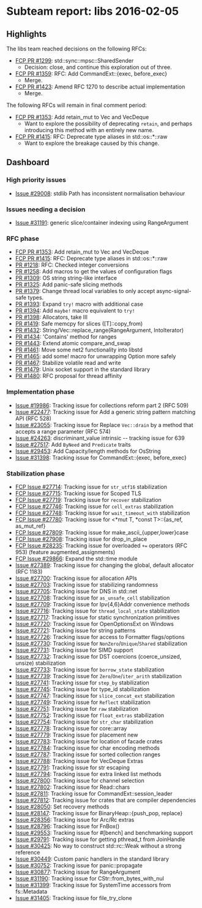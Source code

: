 # Subteam report: libs 2016-02-05

## Highlights

The libs team reached decisions on the following RFCs:

- [FCP PR #1299](https://github.com/rust-lang/rfcs/pull/1299):
  std::sync::mpsc::SharedSender
  - Decision: close, and continue this exploration out of three.
- [FCP PR #1359](https://github.com/rust-lang/rfcs/pull/1359):
  RFC: Add CommandExt::{exec, before_exec}
  - Merge.
- [FCP PR #1423](https://github.com/rust-lang/rfcs/pull/1423):
  Amend RFC 1270 to describe actual implementation
  - Merge.

The following RFCs will remain in final comment period:

- [FCP PR #1353](https://github.com/rust-lang/rfcs/pull/1353):
  Add retain_mut to Vec and VecDeque
  - Want to explore the possibility of deprecating `retain`, and
    perhaps introducing this method with an entirely new name.
- [FCP PR #1415](https://github.com/rust-lang/rfcs/pull/1415):
  RFC: Deprecate type aliases in std::os::*::raw
  - Want to explore the breakage caused by this change.

## Dashboard

### High priority issues

- [Issue #29008](https://github.com/rust-lang/rust/issues/29008):
  stdlib Path has inconsistent normalisation behaviour

### Issues needing a decision

- [Issue #31191](https://github.com/rust-lang/rust/pull/31191):
  generic slice/container indexing using RangeArgument

### RFC phase

- [FCP PR #1353](https://github.com/rust-lang/rfcs/pull/1353):
  Add retain_mut to Vec and VecDeque
- [FCP PR #1415](https://github.com/rust-lang/rfcs/pull/1415):
  RFC: Deprecate type aliases in std::os::*::raw
- [PR #1218](https://github.com/rust-lang/rfcs/pull/1218):
  RFC: Checked integer conversions
- [PR #1258](https://github.com/rust-lang/rfcs/pull/1258):
  Add macros to get the values of configuration flags
- [PR #1309](https://github.com/rust-lang/rfcs/pull/1309):
  OS string string-like interface
- [PR #1325](https://github.com/rust-lang/rfcs/pull/1325):
  Add panic-safe slicing methods
- [PR #1379](https://github.com/rust-lang/rfcs/pull/1379):
  Change thread local variables to only accept async-signal-safe types.
- [PR #1393](https://github.com/rust-lang/rfcs/pull/1393):
  Expand `try!` macro with additional case
- [PR #1394](https://github.com/rust-lang/rfcs/pull/1394):
  Add `maybe!` macro equivalent to `try!`
- [PR #1398](https://github.com/rust-lang/rfcs/pull/1398):
  Allocators, take III
- [PR #1419](https://github.com/rust-lang/rfcs/pull/1419):
  Safe memcpy for slices ([T]::copy_from)
- [PR #1432](https://github.com/rust-lang/rfcs/pull/1432):
  String/Vec::replace_range(RangeArgument, IntoIterator)
- [PR #1434](https://github.com/rust-lang/rfcs/pull/1434):
  'Contains' method for ranges
- [PR #1443](https://github.com/rust-lang/rfcs/pull/1443):
  Extend atomic compare_and_swap
- [PR #1461](https://github.com/rust-lang/rfcs/pull/1461):
  Move some net2 functionality into libstd
- [PR #1465](https://github.com/rust-lang/rfcs/pull/1465):
  add some! macro for unwrapping Option more safely
- [PR #1467](https://github.com/rust-lang/rfcs/pull/1467):
  Stabilize volatile read and write
- [PR #1479](https://github.com/rust-lang/rfcs/pull/1479):
  Unix socket support in the standard library
- [PR #1480](https://github.com/rust-lang/rfcs/pull/1480):
  RFC proposal for thread affinity

### Implementation phase

- [Issue #19986](https://github.com/rust-lang/rust/issues/19986):
  Tracking issue for collections reform part 2 (RFC 509)
- [Issue #22477](https://github.com/rust-lang/rust/issues/22477):
  Tracking issue for Add a generic string pattern matching API (RFC 528)
- [Issue #23055](https://github.com/rust-lang/rust/issues/23055):
  Tracking issue for Replace `Vec::drain` by a method that accepts a range parameter (RFC 574)
- [Issue #24263](https://github.com/rust-lang/rust/issues/24263):
  discriminant_value intrinsic -- tracking issue for 639
- [Issue #27517](https://github.com/rust-lang/rust/issues/27517):
  Add `ByNeed` and `Predicate` traits
- [Issue #29453](https://github.com/rust-lang/rust/issues/29453):
  Add Capacity/length methods for OsString
- [Issue #31398](https://github.com/rust-lang/rust/issues/31398):
  Tracking issue for CommandExt::{exec, before_exec}

### Stabilization phase

- [FCP Issue #27714](https://github.com/rust-lang/rust/issues/27714):
  Tracking issue for `str_utf16` stabilization
- [FCP Issue #27715](https://github.com/rust-lang/rust/issues/27715):
  Tracking issue for Scoped TLS
- [FCP Issue #27719](https://github.com/rust-lang/rust/issues/27719):
  Tracking issue for `recover` stabilization
- [FCP Issue #27746](https://github.com/rust-lang/rust/issues/27746):
  Tracking issue for `cell_extras` stabilization
- [FCP Issue #27748](https://github.com/rust-lang/rust/issues/27748):
  Tracking issue for `wait_timeout_with` stabilization
- [FCP Issue #27780](https://github.com/rust-lang/rust/issues/27780):
  Tracking issue for <*mut T, *const T>::{as_ref, as_mut_ref}
- [FCP Issue #27809](https://github.com/rust-lang/rust/issues/27809):
  Tracking issue for make_ascii_{upper,lower}case
- [FCP Issue #27908](https://github.com/rust-lang/rust/issues/27908):
  Tracking issue for drop_in_place
- [FCP Issue #28235](https://github.com/rust-lang/rust/issues/28235):
  Tracking issue for overloaded `+=` operators (RFC 953) (feature augmented_assignments)
- [FCP Issue #29866](https://github.com/rust-lang/rust/issues/29866):
  Expand the std::time module
- [Issue #27389](https://github.com/rust-lang/rust/issues/27389):
  Tracking issue for changing the global, default allocator (RFC 1183)
- [Issue #27700](https://github.com/rust-lang/rust/issues/27700):
  Tracking issue for allocation APIs
- [Issue #27703](https://github.com/rust-lang/rust/issues/27703):
  Tracking issue for stabilizing randomness
- [Issue #27705](https://github.com/rust-lang/rust/issues/27705):
  Tracking issue for DNS in std::net
- [Issue #27708](https://github.com/rust-lang/rust/issues/27708):
  Tracking issue for `as_unsafe_cell` stabilization
- [Issue #27709](https://github.com/rust-lang/rust/issues/27709):
  Tracking issue for Ipv{4,6}Addr convenience methods
- [Issue #27716](https://github.com/rust-lang/rust/issues/27716):
  Tracking issue for `thread_local_state` stabilization
- [Issue #27717](https://github.com/rust-lang/rust/issues/27717):
  Tracking issue for static synchronization primitives
- [Issue #27720](https://github.com/rust-lang/rust/issues/27720):
  Tracking issue for OpenOptionsExt on Windows
- [Issue #27721](https://github.com/rust-lang/rust/issues/27721):
  Tracking issue for string patterns
- [Issue #27726](https://github.com/rust-lang/rust/issues/27726):
  Tracking issue for access to Formatter flags/options
- [Issue #27730](https://github.com/rust-lang/rust/issues/27730):
  Tracking issue for `NonZero`/`Unique`/`Shared` stabilization
- [Issue #27731](https://github.com/rust-lang/rust/issues/27731):
  Tracking issue for SIMD support
- [Issue #27732](https://github.com/rust-lang/rust/issues/27732):
  Tracking issue for DST coercions (coerce_unsized, unsize) stabilization
- [Issue #27733](https://github.com/rust-lang/rust/issues/27733):
  Tracking issue for `borrow_state` stabilization
- [Issue #27739](https://github.com/rust-lang/rust/issues/27739):
  Tracking issue for `Zero`/`One`/`iter_arith` stabilization
- [Issue #27741](https://github.com/rust-lang/rust/issues/27741):
  Tracking issue for `step_by` stabilization
- [Issue #27745](https://github.com/rust-lang/rust/issues/27745):
  Tracking issue for type_id stabilization
- [Issue #27747](https://github.com/rust-lang/rust/issues/27747):
  Tracking issue for `slice_concat_ext` stabilization
- [Issue #27749](https://github.com/rust-lang/rust/issues/27749):
  Tracking issue for `Reflect` stabilization
- [Issue #27751](https://github.com/rust-lang/rust/issues/27751):
  Tracking issue for `raw` stabilization
- [Issue #27752](https://github.com/rust-lang/rust/issues/27752):
  Tracking issue for `float_extras` stabilization
- [Issue #27754](https://github.com/rust-lang/rust/issues/27754):
  Tracking issue for `str_char` stabilization
- [Issue #27778](https://github.com/rust-lang/rust/issues/27778):
  Tracking issue for core::array
- [Issue #27779](https://github.com/rust-lang/rust/issues/27779):
  Tracking issue for placement new
- [Issue #27783](https://github.com/rust-lang/rust/issues/27783):
  Tracking issue for location of facade crates
- [Issue #27784](https://github.com/rust-lang/rust/issues/27784):
  Tracking issue for char encoding methods
- [Issue #27787](https://github.com/rust-lang/rust/issues/27787):
  Tracking issue for sorted collection ranges
- [Issue #27788](https://github.com/rust-lang/rust/issues/27788):
  Tracking issue for VecDeque Extras
- [Issue #27791](https://github.com/rust-lang/rust/issues/27791):
  Tracking issue for str escaping
- [Issue #27794](https://github.com/rust-lang/rust/issues/27794):
  Tracking issue for extra linked list methods
- [Issue #27800](https://github.com/rust-lang/rust/issues/27800):
  Tracking issue for channel selection
- [Issue #27802](https://github.com/rust-lang/rust/issues/27802):
  Tracking issue for Read::chars
- [Issue #27811](https://github.com/rust-lang/rust/issues/27811):
  Tracking issue for CommandExt::session_leader
- [Issue #27812](https://github.com/rust-lang/rust/issues/27812):
  Tracking issue for crates that are compiler dependencies
- [Issue #28050](https://github.com/rust-lang/rust/issues/28050):
  Set recovery methods
- [Issue #28147](https://github.com/rust-lang/rust/issues/28147):
  Tracking issue for BinaryHeap::{push_pop, replace}
- [Issue #28356](https://github.com/rust-lang/rust/issues/28356):
  Tracking issue for Arc/Rc extras
- [Issue #28796](https://github.com/rust-lang/rust/issues/28796):
  Tracking issue for FnBox()
- [Issue #29553](https://github.com/rust-lang/rust/issues/29553):
  Tracking issue for #[bench] and benchmarking support
- [Issue #29791](https://github.com/rust-lang/rust/issues/29791):
  Tracking issue for getting pthread_t from JoinHandle
- [Issue #30425](https://github.com/rust-lang/rust/issues/30425):
  No way to construct std::rc::Weak without a strong reference
- [Issue #30449](https://github.com/rust-lang/rust/issues/30449):
  Custom panic handlers in the standard library
- [Issue #30752](https://github.com/rust-lang/rust/issues/30752):
  Tracking issue for panic::propagate
- [Issue #30877](https://github.com/rust-lang/rust/issues/30877):
  Tracking issue for RangeArgument
- [Issue #31190](https://github.com/rust-lang/rust/issues/31190):
  Tracking issue for CStr::from_bytes_with_nul
- [Issue #31399](https://github.com/rust-lang/rust/issues/31399):
  Tracking issue for SystemTime accessors from fs::Metadata
- [Issue #31405](https://github.com/rust-lang/rust/issues/31405):
  Tracking issue for file_try_clone
